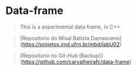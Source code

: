 # Data-frame

> This is a experimental data frame, in C++

> [Repositorio do Misal Batista Damasceno] (https://projetos.imd.ufrn.br/mbd/labU02)

> [Repositorio no Git-Hub (Backup)] (https://github.com/carvalheirafc/data-frame)
